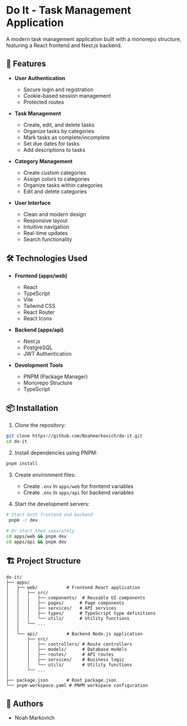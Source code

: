 # Do It - Task Management Application

A modern task management application built with a monorepo structure, featuring a React frontend and Nest.js backend.

## 🚀 Features

- **User Authentication**
  - Secure login and registration
  - Cookie-based session management
  - Protected routes

- **Task Management**
  - Create, edit, and delete tasks
  - Organize tasks by categories
  - Mark tasks as complete/incomplete
  - Set due dates for tasks
  - Add descriptions to tasks

- **Category Management**
  - Create custom categories
  - Assign colors to categories
  - Organize tasks within categories
  - Edit and delete categories

- **User Interface**
  - Clean and modern design
  - Responsive layout
  - Intuitive navigation
  - Real-time updates
  - Search functionality

## 🛠️ Technologies Used

- **Frontend (apps/web)**
  - React
  - TypeScript
  - Vite
  - Tailwind CSS
  - React Router
  - React Icons

- **Backend (apps/api)**
  - Nest.js
  - PostgreSQL
  - JWT Authentication

- **Development Tools**
  - PNPM (Package Manager)
  - Monorepo Structure
  - TypeScript

## 📦 Installation

1. Clone the repository:
```bash
git clone https://github.com/Noahmarkovich/do-it.git
cd do-it
```

2. Install dependencies using PNPM:
```bash
pnpm install
```

3. Create environment files:
   - Create `.env` in `apps/web` for frontend variables
   - Create `.env` in `apps/api` for backend variables

4. Start the development servers:
```bash
# Start both frontend and backend
 pnpm -r dev

# Or start them separately
cd apps/web && pnpm dev
cd apps/api && pnpm dev

```

## 🏗️ Project Structure

```
do-it/
├── apps/
│   ├── web/           # Frontend React application
│   │   ├── src/
│   │   │   ├── components/  # Reusable UI components
│   │   │   ├── pages/      # Page components
│   │   │   ├── services/   # API services
│   │   │   ├── types/      # TypeScript type definitions
│   │   │   └── utils/      # Utility functions
│   │   └── ...
│   │
│   └── api/           # Backend Node.js application
│       ├── src/
│       │   ├── controllers/ # Route controllers
│       │   ├── models/      # Database models
│       │   ├── routes/      # API routes
│       │   ├── services/    # Business logic
│       │   └── utils/       # Utility functions
│       └── ...
│
├── package.json       # Root package.json
└── pnpm-workspace.yaml # PNPM workspace configuration
```

## 👥 Authors

- Noah Markovich


